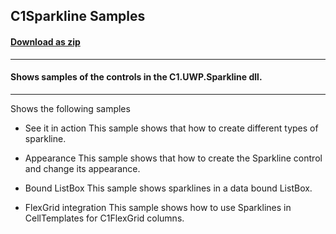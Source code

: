 ## C1Sparkline Samples
#### [Download as zip](https://grapecity.github.io/DownGit/#/home?url=https://github.com/GrapeCity/ComponentOne-UWP-Samples/tree/master/C1.UWP.Sparkline/CS/SparklineSamples)
____
#### Shows samples of the controls in the C1.UWP.Sparkline dll.
____
Shows the following samples

* See it in action
This sample shows that how to create different types of sparkline.


* Appearance
This sample shows that how to create the Sparkline control and change its appearance.


* Bound ListBox
This sample shows sparklines in a data bound ListBox.


* FlexGrid integration
This sample shows how to use Sparklines in CellTemplates for C1FlexGrid columns.
